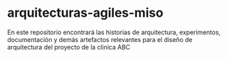 # arquitecturas-agiles-miso

En este repositorio encontrará las historias de arquitectura, experimentos, documentación y demás artefactos relevantes para el diseño de arquitectura del proyecto de la clinica ABC
